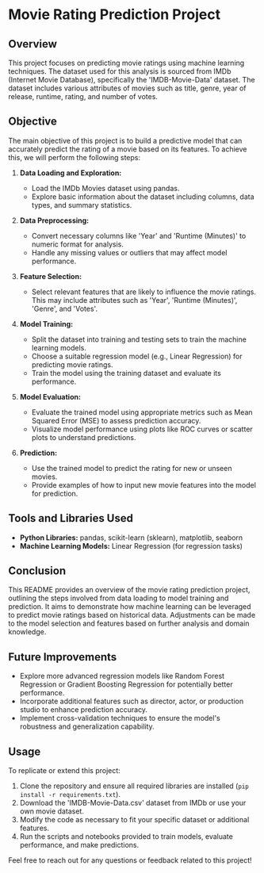 # Movie Rating Prediction Project

## Overview

This project focuses on predicting movie ratings using machine learning techniques. The dataset used for this analysis is sourced from IMDb (Internet Movie Database), specifically the 'IMDB-Movie-Data' dataset. The dataset includes various attributes of movies such as title, genre, year of release, runtime, rating, and number of votes.

## Objective

The main objective of this project is to build a predictive model that can accurately predict the rating of a movie based on its features. To achieve this, we will perform the following steps:

1. **Data Loading and Exploration:**
   - Load the IMDb Movies dataset using pandas.
   - Explore basic information about the dataset including columns, data types, and summary statistics.

2. **Data Preprocessing:**
   - Convert necessary columns like 'Year' and 'Runtime (Minutes)' to numeric format for analysis.
   - Handle any missing values or outliers that may affect model performance.

3. **Feature Selection:**
   - Select relevant features that are likely to influence the movie ratings. This may include attributes such as 'Year', 'Runtime (Minutes)', 'Genre', and 'Votes'.

4. **Model Training:**
   - Split the dataset into training and testing sets to train the machine learning models.
   - Choose a suitable regression model (e.g., Linear Regression) for predicting movie ratings.
   - Train the model using the training dataset and evaluate its performance.

5. **Model Evaluation:**
   - Evaluate the trained model using appropriate metrics such as Mean Squared Error (MSE) to assess prediction accuracy.
   - Visualize model performance using plots like ROC curves or scatter plots to understand predictions.

6. **Prediction:**
   - Use the trained model to predict the rating for new or unseen movies.
   - Provide examples of how to input new movie features into the model for prediction.

## Tools and Libraries Used

- **Python Libraries:** pandas, scikit-learn (sklearn), matplotlib, seaborn
- **Machine Learning Models:** Linear Regression (for regression tasks)

## Conclusion

This README provides an overview of the movie rating prediction project, outlining the steps involved from data loading to model training and prediction. It aims to demonstrate how machine learning can be leveraged to predict movie ratings based on historical data. Adjustments can be made to the model selection and features based on further analysis and domain knowledge.

## Future Improvements

- Explore more advanced regression models like Random Forest Regression or Gradient Boosting Regression for potentially better performance.
- Incorporate additional features such as director, actor, or production studio to enhance prediction accuracy.
- Implement cross-validation techniques to ensure the model's robustness and generalization capability.

## Usage

To replicate or extend this project:

1. Clone the repository and ensure all required libraries are installed (`pip install -r requirements.txt`).
2. Download the 'IMDB-Movie-Data.csv' dataset from IMDb or use your own movie dataset.
3. Modify the code as necessary to fit your specific dataset or additional features.
4. Run the scripts and notebooks provided to train models, evaluate performance, and make predictions.

Feel free to reach out for any questions or feedback related to this project!
